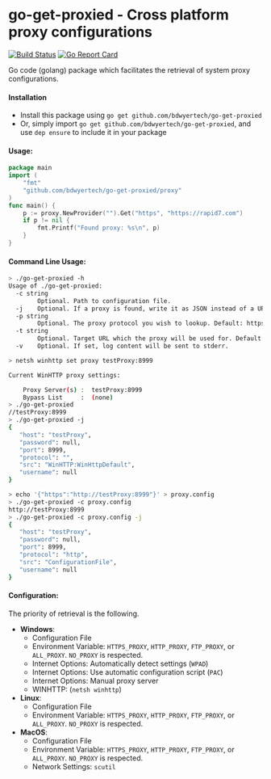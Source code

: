 go-get-proxied - Cross platform proxy configurations
================================

[![Build Status](https://travis-ci.org/rapid7/go-get-proxied.svg)](https://travis-ci.org/rapid7/go-get-proxied) [![Go Report Card](https://goreportcard.com/badge/github.com/bdwyertech/go-get-proxied)](https://goreportcard.com/report/github.com/bdwyertech/go-get-proxied)

Go code (golang) package which facilitates the retrieval of system proxy configurations.

#### Installation

* Install this package using `go get github.com/bdwyertech/go-get-proxied`
* Or, simply import `go get github.com/bdwyertech/go-get-proxied`, and use `dep ensure` to include it in your package

#### Usage: 

```go
package main
import (
    "fmt"
    "github.com/bdwyertech/go-get-proxied/proxy"
)
func main() {
    p := proxy.NewProvider("").Get("https", "https://rapid7.com")
    if p != nil {
        fmt.Printf("Found proxy: %s\n", p)
    }
}
```

#### Command Line Usage:
```bash
> ./go-get-proxied -h
Usage of ./go-get-proxied:
  -c string
    	Optional. Path to configuration file.
  -j	Optional. If a proxy is found, write it as JSON instead of a URL.
  -p string
    	Optional. The proxy protocol you wish to lookup. Default: https (default "https")
  -t string
    	Optional. Target URL which the proxy will be used for. Default: *
  -v	Optional. If set, log content will be sent to stderr.
```
```bash
> netsh winhttp set proxy testProxy:8999

Current WinHTTP proxy settings:

    Proxy Server(s) :  testProxy:8999
    Bypass List     :  (none)
> ./go-get-proxied
//testProxy:8999
> ./go-get-proxied -j
{
   "host": "testProxy",
   "password": null,
   "port": 8999,
   "protocol": "",
   "src": "WinHTTP:WinHttpDefault",
   "username": null
}
```
```bash
> echo '{"https":"http://testProxy:8999"}' > proxy.config
> ./go-get-proxied -c proxy.config
http://testProxy:8999
> ./go-get-proxied -c proxy.config -j
{
   "host": "testProxy",
   "password": null,
   "port": 8999,
   "protocol": "http",
   "src": "ConfigurationFile",
   "username": null
}
```

#### Configuration:

The priority of retrieval is the following.
-  **Windows**:
   - Configuration File
   - Environment Variable: `HTTPS_PROXY`, `HTTP_PROXY`, `FTP_PROXY`, or `ALL_PROXY`. `NO_PROXY` is respected.
   - Internet Options: Automatically detect settings (`WPAD`)
   - Internet Options: Use automatic configuration script (`PAC`)
   - Internet Options: Manual proxy server
   - WINHTTP: (`netsh winhttp`)
- **Linux**:
   - Configuration File
   - Environment Variable: `HTTPS_PROXY`, `HTTP_PROXY`, `FTP_PROXY`, or `ALL_PROXY`. `NO_PROXY` is respected.
- **MacOS**:
   - Configuration File
   - Environment Variable: `HTTPS_PROXY`, `HTTP_PROXY`, `FTP_PROXY`, or `ALL_PROXY`. `NO_PROXY` is respected.
   - Network Settings: `scutil`
